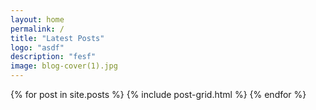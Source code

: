 ```yaml
---
layout: home
permalink: /
title: "Latest Posts"
logo: "asdf"
description: "fesf"
image: blog-cover(1).jpg
---
```


<div class="tiles">
{% for post in site.posts %}
	{% include post-grid.html %}
{% endfor %}
</div><!-- /.tiles -->
